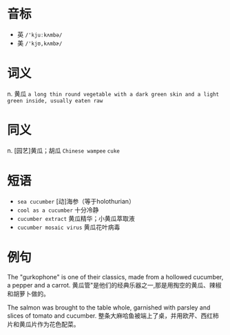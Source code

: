 # 音标

- 英 `/'kjuːkʌmbə/`
- 美 `/'kjʊ,kʌmbɚ/`

# 词义

n. 黄瓜
`a long thin round vegetable with a dark green skin and a light green inside, usually eaten raw`

# 同义

n. [园艺]黄瓜；胡瓜
`Chinese wampee` `cuke`

# 短语

- `sea cucumber` [动]海参（等于holothurian）
- `cool as a cucumber` 十分冷静
- `cucumber extract` 黄瓜精华；小黄瓜萃取液
- `cucumber mosaic virus` 黄瓜花叶病毒

# 例句

The "gurkophone" is one of their classics, made from a hollowed cucumber, a pepper and a carrot.
黄瓜管"是他们的经典乐器之一,那是用掏空的黄瓜、辣椒和胡萝卜做的。

The salmon was brought to the table whole, garnished with parsley and slices of tomato and cucumber.
整条大麻哈鱼被端上了桌，并用欧芹、西红柿片和黄瓜片作为花色配菜。


